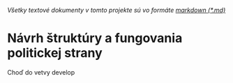 *Všetky textové dokumenty v tomto projekte sú vo formáte [markdown (*.md)](https://guides.github.com/features/mastering-markdown/)*

# Návrh štruktúry a fungovania politickej strany

Choď do vetvy develop
